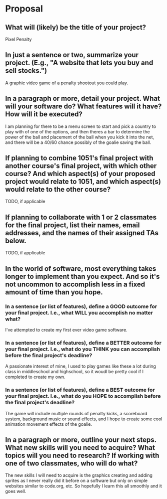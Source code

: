 # Proposal

## What will (likely) be the title of your project?

Pixel Penalty

## In just a sentence or two, summarize your project. (E.g., "A website that lets you buy and sell stocks.")

A graphic video game of a penalty shootout you could play. 

## In a paragraph or more, detail your project. What will your software do? What features will it have? How will it be executed?

I am planning for there to be a menu screen to start and pick a country to play with of one of the options, and then theres a bar to determine the power of the ball and placement of the ball when you kick it into the net, and there will be a 40/60 chance possibly of the goalie saving the ball.

## If planning to combine 1051's final project with another course's final project, with which other course? And which aspect(s) of your proposed project would relate to 1051, and which aspect(s) would relate to the other course?

TODO, if applicable

## If planning to collaborate with 1 or 2 classmates for the final project, list their names, email addresses, and the names of their assigned TAs below.

TODO, if applicable

## In the world of software, most everything takes longer to implement than you expect. And so it's not uncommon to accomplish less in a fixed amount of time than you hope.

### In a sentence (or list of features), define a GOOD outcome for your final project. I.e., what WILL you accomplish no matter what?

I've attempted to create my first ever video game software.

### In a sentence (or list of features), define a BETTER outcome for your final project. I.e., what do you THINK you can accomplish before the final project's deadline?

A passionate interest of mine, I used to play games like these a lot during class in middleschool and highschool, so it woudl be pretty cool if I completed to create my own.

### In a sentence (or list of features), define a BEST outcome for your final project. I.e., what do you HOPE to accomplish before the final project's deadline?

The game will include multiple rounds of penalty kicks, a scoreboard system, background music or sound effects, and I hope to create some cool animation movement effects of the goalie.

## In a paragraph or more, outline your next steps. What new skills will you need to acquire? What topics will you need to research? If working with one of two classmates, who will do what?

The new skills I will need to acquire is the graphics creating and adding sprites as I never really did it before on a software but only on simple websites similar to code.org, etc. So hopefully I learn this all smoothly and it goes well. 
